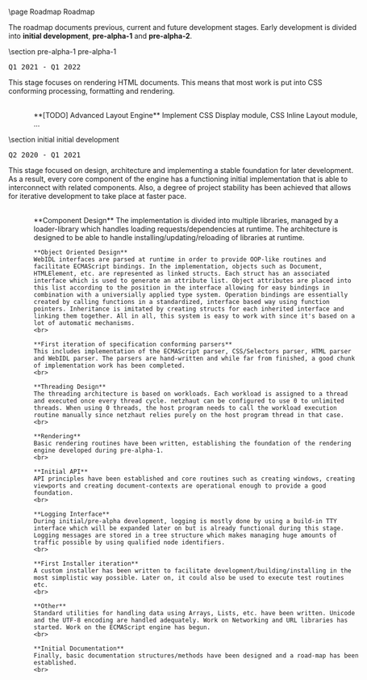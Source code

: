 \page Roadmap Roadmap

<div style="width:700px;">

The roadmap documents previous, current and future development stages. Early development is divided into <b>initial development</b>, <b>pre-alpha-1</b> and <b>pre-alpha-2</b>. 

\section pre-alpha-1 pre-alpha-1 

<pre>Q1 2021 - Q1 2022</pre>

This stage focuses on rendering HTML documents. This means that most work is put into CSS conforming processing, formatting and rendering.  
<br>

<div style="margin-left:50px;">
    **[TODO] Advanced Layout Engine**  
    Implement CSS Display module, CSS Inline Layout module, ...
    <br>
</div>

\section initial initial development

<pre>Q2 2020 - Q1 2021</pre>

This stage focused on design, architecture and implementing a stable foundation for later development. As a result, every core component of the engine has a functioning initial implementation that is able to interconnect with related components. Also, a degree of project stability has been achieved that allows for iterative development to take place at faster pace.  
<br>

<div style="margin-left:50px;">
    **Component Design**   
    The implementation is divided into multiple libraries, managed by a loader-library which handles loading requests/dependencies at runtime. The architecture is designed to be able to handle installing/updating/reloading of libraries at runtime.  
    <br>
    
    **Object Oriented Design**  
    WebIDL interfaces are parsed at runtime in order to provide OOP-like routines and facilitate ECMAScript bindings. In the implementation, objects such as Document, HTMLElement, etc. are represented as linked structs. Each struct has an associated interface which is used to generate an attribute list. Object attributes are placed into this list according to the position in the interface allowing for easy bindings in combination with a universially applied type system. Operation bindings are essentially created by calling functions in a standardized, interface based way using function pointers. Inheritance is imitated by creating structs for each inherited interface and linking them together. All in all, this system is easy to work with since it's based on a lot of automatic mechanisms.  
    <br>
    
    **First iteration of specification conforming parsers**  
    This includes implementation of the ECMAScript parser, CSS/Selectors parser, HTML parser and WebIDL parser. The parsers are hand-written and while far from finished, a good chunk of implementation work has been completed.  
    <br>
    
    **Threading Design**  
    The threading architecture is based on workloads. Each workload is assigned to a thread and executed once every thread cycle. netzhaut can be configured to use 0 to unlimited threads. When using 0 threads, the host program needs to call the workload execution routine manually since netzhaut relies purely on the host program thread in that case.  
    <br>
    
    **Rendering**  
    Basic rendering routines have been written, establishing the foundation of the rendering engine developed during pre-alpha-1.  
    <br>
    
    **Initial API**  
    API principles have been established and core routines such as creating windows, creating viewports and creating document-contexts are operational enough to provide a good foundation.  
    <br>
    
    **Logging Interface**  
    During initial/pre-alpha development, logging is mostly done by using a build-in TTY interface which will be expanded later on but is already functional during this stage. Logging messages are stored in a tree structure which makes managing huge amounts of traffic possible by using qualified node identifiers.  
    <br>
    
    **First Installer iteration**  
    A custom installer has been written to facilitate development/building/installing in the most simplistic way possible. Later on, it could also be used to execute test routines etc.  
    <br>
    
    **Other**  
    Standard utilities for handling data using Arrays, Lists, etc. have been written. Unicode and the UTF-8 encoding are handled adequately. Work on Networking and URL libraries has started. Work on the ECMAScript engine has begun.  
    <br>
    
    **Initial Documentation**  
    Finally, basic documentation structures/methods have been designed and a road-map has been established.  
    <br>
</div>

</div>

